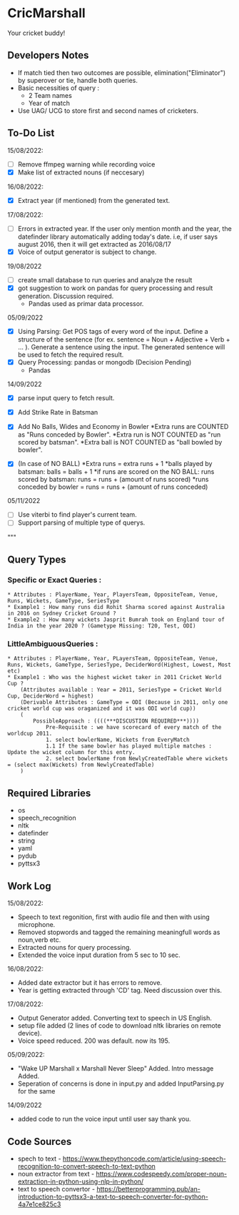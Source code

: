 # CricMarshall
Your cricket buddy!


## Developers Notes

* If match tied then two outcomes are possible, elimination("Eliminator") by superover or tie, handle both queries.
* Basic necessities of query : 
    * 2 Team names
    * Year of match
* Use UAG/ UCG to store first and second names of cricketers.

## To-Do List
15/08/2022: 

- [ ] Remove ffmpeg warning while recording voice
- [x] Make list of extracted nouns (if neccesary)

16/08/2022:
- [x] Extract year (if mentioned) from the generated text.

17/08/2022:
- [ ] Errors in extracted year. If the user only mention month and the year, the datefinder library automatically adding today's date. 
   i.e, if user says august 2016, then it will get extracted as 2016/08/17
- [x] Voice of output generator is subject to change.

19/08/2022
- [ ] create small database to run queries and analyze the result
- [x] got suggestion to work on pandas for query processing and result generation. Discussion required.
    - Pandas used as primar data processor.

05/09/2022
- [x] Using Parsing: Get POS tags of every word of the input. Define a structure of the sentence (for ex. sentence = Noun + Adjective + Verb + ... ). Generate a sentence using the input. The generated sentence will be used to fetch the required result.
- [x] Query Processing: pandas or mongodb (Decision Pending)
    - Pandas

14/09/2022
- [x] parse input query to fetch result.

- [x] Add Strike Rate in Batsman
- [x] Add No Balls, Wides and Economy in Bowler
    *Extra runs are COUNTED as "Runs conceded by Bowler". 
    *Extra run is NOT COUNTED as "run scored by batsman".
    *Extra ball is NOT COUNTED as "ball bowled by bowler". 
    
- [x] (In case of NO BALL)
        *Extra runs = extra runs + 1
        *balls played by batsman: balls = balls + 1
        *if runs are scored on the NO BALL: runs scored by batsman: runs = runs + (amount of runs scored)
        *runs conceded by bowler = runs = runs + (amount of runs conceded)

05/11/2022
- [ ] Use viterbi to find player's current team.
- [ ] Support  parsing of multiple type of querys.
    
"""

## Query Types
### Specific or Exact Queries :
    * Attributes : PlayerName, Year, PlayersTeam, OppositeTeam, Venue, Runs, Wickets, GameType, SeriesType
    * Example1 : How many runs did Rohit Sharma scored against Australia in 2016 on Sydney Cricket Ground ?
    * Example2 : How many wickets Jasprit Bumrah took on England tour of India in the year 2020 ? (Gametype Missing: T20, Test, ODI)

### LittleAmbiguousQueries : 
    * Attributes : PlayerName, Year, PLayersTeam, OppositeTeam, Venue, Runs, Wickets, GameType, SeriesType, DeciderWord(Highest, Lowest, Most etc)
    * Example1 : Who was the highest wicket taker in 2011 Cricket World Cup ?
        (Attributes available : Year = 2011, SeriesType = Cricket World Cup, DeciderWord = highest)
        (Derivable Attributes : GameType = ODI (Because in 2011, only one cricket world cup was oraganized and it was ODI world cup))
        (
            PossibleApproach : ((((***DISCUSTION REQUIRED***))))
                Pre-Requisite : we have scorecard of every match of the worldcup 2011. 
                1. select bowlerName, Wickets from EveryMatch
                1.1 If the same bowler has played multiple matches : Update the wicket column for this entry.
                2. select bowlerName from NewlyCreatedTable where wickets = (select max(Wickets) from NewlyCreatedTable)            
        )

## Required Libraries
* os 
* speech_recognition
* nltk
* datefinder
* string
* yaml
* pydub
* pyttsx3

## Work Log
15/08/2022: 
* Speech to text regonition, first with audio file and then with using microphone.
* Removed stopwords and tagged the remaining meaningfull words as noun,verb etc.
* Extracted nouns for query processing.
* Extended the voice input duration from 5 sec to 10 sec.

16/08/2022:
* Added date extractor but it has errors to remove.
* Year is getting extracted through 'CD' tag. Need discussion over this.

17/08/2022:
* Output Generator added. Converting text to speech in US English.
* setup file added (2 lines of code to download nltk libraries on remote device).
* Voice speed reduced. 200 was default. now its 195.

05/09/2022:
*  "Wake UP Marshall x Marshall Never Sleep" Added. Intro message Added.
*  Seperation of concerns is done in input.py and added InputParsing.py for the same

14/09/2022
* added code to run the voice input until user say thank you.


## Code Sources
* spech to text - https://www.thepythoncode.com/article/using-speech-recognition-to-convert-speech-to-text-python
* noun extractor from text - https://www.codespeedy.com/proper-noun-extraction-in-python-using-nlp-in-python/
* text to speech convertor - https://betterprogramming.pub/an-introduction-to-pyttsx3-a-text-to-speech-converter-for-python-4a7e1ce825c3
